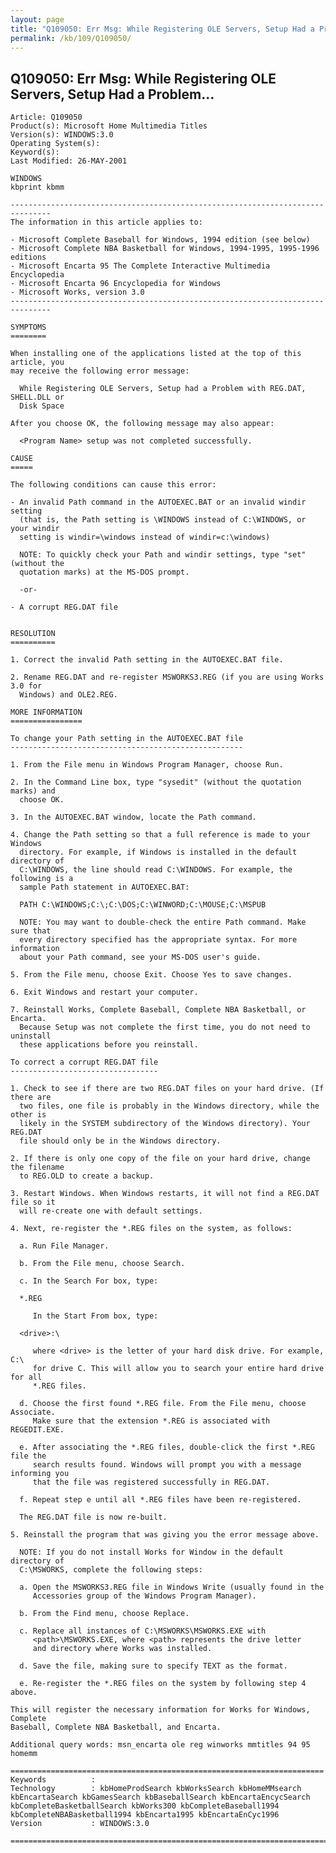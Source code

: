 ```yaml
---
layout: page
title: "Q109050: Err Msg: While Registering OLE Servers, Setup Had a Problem..."
permalink: /kb/109/Q109050/
---
```


## Q109050: Err Msg: While Registering OLE Servers, Setup Had a Problem...

	Article: Q109050
	Product(s): Microsoft Home Multimedia Titles
	Version(s): WINDOWS:3.0
	Operating System(s): 
	Keyword(s): 
	Last Modified: 26-MAY-2001
	
	WINDOWS
	kbprint kbmm
	
	-------------------------------------------------------------------------------
	The information in this article applies to:
	
	- Microsoft Complete Baseball for Windows, 1994 edition (see below) 
	- Microsoft Complete NBA Basketball for Windows, 1994-1995, 1995-1996 editions 
	- Microsoft Encarta 95 The Complete Interactive Multimedia Encyclopedia 
	- Microsoft Encarta 96 Encyclopedia for Windows 
	- Microsoft Works, version 3.0 
	-------------------------------------------------------------------------------
	
	SYMPTOMS
	========
	
	When installing one of the applications listed at the top of this article, you
	may receive the following error message:
	
	  While Registering OLE Servers, Setup had a Problem with REG.DAT, SHELL.DLL or
	  Disk Space
	
	After you choose OK, the following message may also appear:
	
	  <Program Name> setup was not completed successfully.
	
	CAUSE
	=====
	
	The following conditions can cause this error:
	
	- An invalid Path command in the AUTOEXEC.BAT or an invalid windir setting
	  (that is, the Path setting is \WINDOWS instead of C:\WINDOWS, or your windir
	  setting is windir=\windows instead of windir=c:\windows)
	
	  NOTE: To quickly check your Path and windir settings, type "set" (without the
	  quotation marks) at the MS-DOS prompt.
	
	  -or-
	
	- A corrupt REG.DAT file
	
	
	RESOLUTION
	==========
	
	1. Correct the invalid Path setting in the AUTOEXEC.BAT file.
	
	2. Rename REG.DAT and re-register MSWORKS3.REG (if you are using Works 3.0 for
	  Windows) and OLE2.REG.
	
	MORE INFORMATION
	================
	
	To change your Path setting in the AUTOEXEC.BAT file
	----------------------------------------------------
	
	1. From the File menu in Windows Program Manager, choose Run.
	
	2. In the Command Line box, type "sysedit" (without the quotation marks) and
	  choose OK.
	
	3. In the AUTOEXEC.BAT window, locate the Path command.
	
	4. Change the Path setting so that a full reference is made to your Windows
	  directory. For example, if Windows is installed in the default directory of
	  C:\WINDOWS, the line should read C:\WINDOWS. For example, the following is a
	  sample Path statement in AUTOEXEC.BAT:
	
	  PATH C:\WINDOWS;C:\;C:\DOS;C:\WINWORD;C:\MOUSE;C:\MSPUB
	
	  NOTE: You may want to double-check the entire Path command. Make sure that
	  every directory specified has the appropriate syntax. For more information
	  about your Path command, see your MS-DOS user's guide.
	
	5. From the File menu, choose Exit. Choose Yes to save changes.
	
	6. Exit Windows and restart your computer.
	
	7. Reinstall Works, Complete Baseball, Complete NBA Basketball, or Encarta.
	  Because Setup was not complete the first time, you do not need to uninstall
	  these applications before you reinstall.
	
	To correct a corrupt REG.DAT file
	---------------------------------
	
	1. Check to see if there are two REG.DAT files on your hard drive. (If there are
	  two files, one file is probably in the Windows directory, while the other is
	  likely in the SYSTEM subdirectory of the Windows directory). Your REG.DAT
	  file should only be in the Windows directory.
	
	2. If there is only one copy of the file on your hard drive, change the filename
	  to REG.OLD to create a backup.
	
	3. Restart Windows. When Windows restarts, it will not find a REG.DAT file so it
	  will re-create one with default settings.
	
	4. Next, re-register the *.REG files on the system, as follows:
	
	  a. Run File Manager.
	
	  b. From the File menu, choose Search.
	
	  c. In the Search For box, type:
	
	  *.REG
	
	     In the Start From box, type:
	
	  <drive>:\
	
	     where <drive> is the letter of your hard disk drive. For example, C:\
	     for drive C. This will allow you to search your entire hard drive for all
	     *.REG files.
	
	  d. Choose the first found *.REG file. From the File menu, choose Associate.
	     Make sure that the extension *.REG is associated with REGEDIT.EXE.
	
	  e. After associating the *.REG files, double-click the first *.REG file the
	     search results found. Windows will prompt you with a message informing you
	     that the file was registered successfully in REG.DAT.
	
	  f. Repeat step e until all *.REG files have been re-registered.
	
	  The REG.DAT file is now re-built.
	
	5. Reinstall the program that was giving you the error message above.
	
	  NOTE: If you do not install Works for Window in the default directory of
	  C:\MSWORKS, complete the following steps:
	
	  a. Open the MSWORKS3.REG file in Windows Write (usually found in the
	     Accessories group of the Windows Program Manager).
	
	  b. From the Find menu, choose Replace.
	
	  c. Replace all instances of C:\MSWORKS\MSWORKS.EXE with
	     <path>\MSWORKS.EXE, where <path> represents the drive letter
	     and directory where Works was installed.
	
	  d. Save the file, making sure to specify TEXT as the format.
	
	  e. Re-register the *.REG files on the system by following step 4 above.
	
	This will register the necessary information for Works for Windows, Complete
	Baseball, Complete NBA Basketball, and Encarta.
	
	Additional query words: msn_encarta ole reg winworks mmtitles 94 95 homemm
	
	======================================================================
	Keywords          :  
	Technology        : kbHomeProdSearch kbWorksSearch kbHomeMMsearch kbEncartaSearch kbGamesSearch kbBaseballSearch kbEncartaEncycSearch kbCompleteBasketballSearch kbWorks300 kbCompleteBaseball1994 kbCompleteNBABasketball1994 kbEncarta1995 kbEncartaEnCyc1996
	Version           : WINDOWS:3.0
	
	=============================================================================
	
